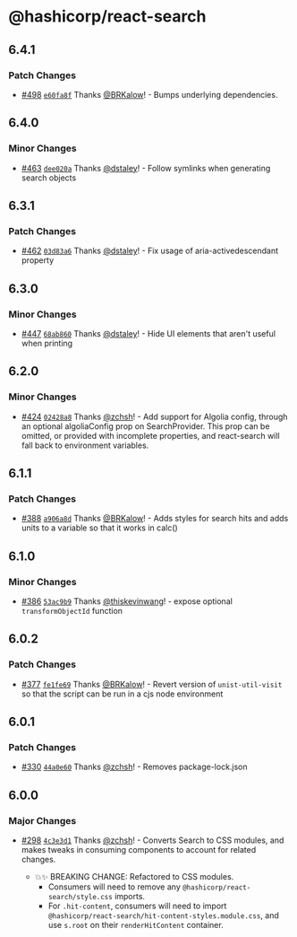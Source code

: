 # @hashicorp/react-search

## 6.4.1

### Patch Changes

- [#498](https://github.com/hashicorp/react-components/pull/498) [`e60fa8f`](https://github.com/hashicorp/react-components/commit/e60fa8f437a98f97f6c0ed396f194192cf5e376e) Thanks [@BRKalow](https://github.com/BRKalow)! - Bumps underlying dependencies.

## 6.4.0

### Minor Changes

- [#463](https://github.com/hashicorp/react-components/pull/463) [`dee020a`](https://github.com/hashicorp/react-components/commit/dee020a3b9305e5b4bb59a4381d3c3dfa7c244e1) Thanks [@dstaley](https://github.com/dstaley)! - Follow symlinks when generating search objects

## 6.3.1

### Patch Changes

- [#462](https://github.com/hashicorp/react-components/pull/462) [`03d83a6`](https://github.com/hashicorp/react-components/commit/03d83a6552cb3120320ddb51d85a7bdb2121d286) Thanks [@dstaley](https://github.com/dstaley)! - Fix usage of aria-activedescendant property

## 6.3.0

### Minor Changes

- [#447](https://github.com/hashicorp/react-components/pull/447) [`68ab860`](https://github.com/hashicorp/react-components/commit/68ab860ae59f6df3b81a57eee953f6c33af3a75b) Thanks [@dstaley](https://github.com/dstaley)! - Hide UI elements that aren't useful when printing

## 6.2.0

### Minor Changes

- [#424](https://github.com/hashicorp/react-components/pull/424) [`02428a8`](https://github.com/hashicorp/react-components/commit/02428a811c9a2c508a90c9eedd71e89d94a0cf70) Thanks [@zchsh](https://github.com/zchsh)! - Add support for Algolia config, through an optional algoliaConfig prop on SearchProvider. This prop can be omitted, or provided with incomplete properties, and react-search will fall back to environment variables.

## 6.1.1

### Patch Changes

- [#388](https://github.com/hashicorp/react-components/pull/388) [`a906a8d`](https://github.com/hashicorp/react-components/commit/a906a8d0056bd85e2f875d397f104ea83cf66014) Thanks [@BRKalow](https://github.com/BRKalow)! - Adds styles for search hits and adds units to a variable so that it works in calc()

## 6.1.0

### Minor Changes

- [#386](https://github.com/hashicorp/react-components/pull/386) [`53ac9b9`](https://github.com/hashicorp/react-components/commit/53ac9b901b7413682c531ff9dcc45f7596ddf4c5) Thanks [@thiskevinwang](https://github.com/thiskevinwang)! - expose optional `transformObjectId` function

## 6.0.2

### Patch Changes

- [#377](https://github.com/hashicorp/react-components/pull/377) [`fe1fe69`](https://github.com/hashicorp/react-components/commit/fe1fe696e981bd93c5bcf34329eb81b571f798c9) Thanks [@BRKalow](https://github.com/BRKalow)! - Revert version of `unist-util-visit` so that the script can be run in a cjs node environment

## 6.0.1

### Patch Changes

- [#330](https://github.com/hashicorp/react-components/pull/330) [`44a0e60`](https://github.com/hashicorp/react-components/commit/44a0e60b577a36978275ef1b0efa0e351a9802c6) Thanks [@zchsh](https://github.com/zchsh)! - Removes package-lock.json

## 6.0.0

### Major Changes

- [#298](https://github.com/hashicorp/react-components/pull/298) [`4c3e3d1`](https://github.com/hashicorp/react-components/commit/4c3e3d1efdba091f1a38b69b209f581e814f0e57) Thanks [@zchsh](https://github.com/zchsh)! - Converts Search to CSS modules, and makes tweaks in consuming components to account for related changes.

  - 💥✨ BREAKING CHANGE: Refactored to CSS modules.
    - Consumers will need to remove any `@hashicorp/react-search/style.css` imports.
    - For `.hit-content`, consumers will need to import `@hashicorp/react-search/hit-content-styles.module.css`, and use `s.root` on their `renderHitContent` container.
